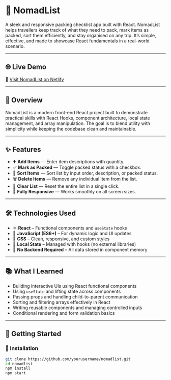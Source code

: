 # 🧭 NomadList

A sleek and responsive packing checklist app built with React. NomadList helps travellers keep track of what they need to pack, mark items as packed, sort them efficiently, and stay organised on any trip. It’s simple, effective, and made to showcase React fundamentals in a real-world scenario.

---

## 🌐 Live Demo

🔗 [Visit NomadList on Netlify](https://your-netlify-link.netlify.app)

---

## 📸 Overview

NomadList is a modern front-end React project built to demonstrate practical skills with React Hooks, component architecture, local state management, and array manipulation. The goal is to blend utility with simplicity while keeping the codebase clean and maintainable.

---

## ✨ Features

- ➕ **Add Items** — Enter item descriptions with quantity.
- ✅ **Mark as Packed** — Toggle packed status with a checkbox.
- 🔄 **Sort Items** — Sort list by input order, description, or packed status.
- 🗑️ **Delete Items** — Remove any individual item from the list.
- 🧹 **Clear List** — Reset the entire list in a single click.
- 📱 **Fully Responsive** — Works smoothly on all screen sizes.

---

## 🛠️ Technologies Used

- ⚛️ **React** – Functional components and `useState` hooks
- 🧠 **JavaScript (ES6+)** – For dynamic logic and UI updates
- 💅 **CSS** – Clean, responsive, and custom styles
- 🧰 **Local State** – Managed with hooks (no external libraries)
- 🔗 **No Backend Required** – All data stored in component memory

---

## 📚 What I Learned

- Building interactive UIs using React functional components
- Using `useState` and lifting state across components
- Passing props and handling child-to-parent communication
- Sorting and filtering arrays effectively in React
- Writing reusable components and managing controlled inputs
- Conditional rendering and form validation basics

---

## 🚀 Getting Started

### 🧾 Installation

```bash
git clone https://github.com/yourusername/nomadlist.git
cd nomadlist
npm install
npm start
```
